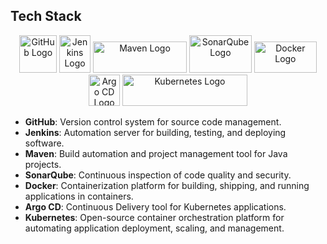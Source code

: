 ## Tech Stack

<p align="center">
  <img src="https://github.githubassets.com/images/modules/logos_page/GitHub-Mark.png" alt="GitHub Logo" width="60" height="60">
  <img src="https://www.jenkins.io/images/logos/jenkins/jenkins.svg" alt="Jenkins Logo" width="50" height="60">
  <img src="https://maven.apache.org/images/maven-logo-black-on-white.png" alt="Maven Logo" width="150" height="50">
  <img src="https://cdn.worldvectorlogo.com/logos/sonarqube.svg" alt="SonarQube Logo" width="100" height="60">
  <img src="https://1000logos.net/wp-content/uploads/2021/11/Docker-Logo-2013.png" alt="Docker Logo" width="100" height="50">
  <img src="https://roadie.io/static/59fa7a64fb19816e69c0c3dbd5d74a6c/29111/argo-cd-logo.webp" alt="Argo CD Logo" width="50" height="50">
  <img src="https://kubernetes.io/images/kubernetes-horizontal-color.png" alt="Kubernetes Logo" width="200" height="50">
</p>

- **GitHub**: Version control system for source code management.
- **Jenkins**: Automation server for building, testing, and deploying software.
- **Maven**: Build automation and project management tool for Java projects.
- **SonarQube**: Continuous inspection of code quality and security.
- **Docker**: Containerization platform for building, shipping, and running applications in containers.
- **Argo CD**: Continuous Delivery tool for Kubernetes applications.
- **Kubernetes**: Open-source container orchestration platform for automating application deployment, scaling, and management.
